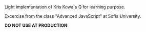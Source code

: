 Light implementation of Kris Kowa's Q for learning purpose.

Excercise from the class "Advanced JavaScript" at Sofia University.

**DO NOT USE AT PRODUCTION**